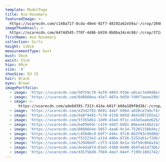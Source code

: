 ```yaml
---
template: ModelPage
title: Ava Rosemary
featuredImage: >-
  https://ucarecdn.com/c148a717-8cda-40e4-92f7-48192a62e59a/-/crop/2048x1098/0,122/-/preview/
imageThumbnail: >-
  https://ucarecdn.com/6474d545-770f-4486-b939-8b0ba34c4c98/-/crop/372x482/661,660/-/preview/
firstName: Ava Rosemary
collection: Girls
height: 110cm
measurementType: bust
bust: 56cm
waist: 51cm
hips: 60cm
size: '4'
shoeSize: EU 25
hair: Black
eyes: Brown
imagePortfolio:
  - image: 'https://ucarecdn.com/50759c70-4af0-4893-919e-a0cec7e88d8e/'
  - image: 'https://ucarecdn.com/6d8660ea-45e7-407a-9d50-fd0f7aeee290/'
  - image: >-
      https://ucarecdn.com/ade8d391-7313-41da-b01f-b60a189f8d38/-/crop/1101x1478/318,525/-/preview/
  - image: 'https://ucarecdn.com/e25d2f01-8691-4abf-b964-a810ce7ddcf4/'
  - image: 'https://ucarecdn.com/da8f4481-fc78-4138-b05d-4b41d672b5a1/'
  - image: 'https://ucarecdn.com/5f355db1-1dd9-43a4-971c-e43e5aabe625/'
  - image: 'https://ucarecdn.com/ba05669c-c419-4dd7-b9b1-80eea41462c4/'
  - image: 'https://ucarecdn.com/0898664e-5057-4aa6-9c14-752011506d4c/'
  - image: 'https://ucarecdn.com/c458d6c9-69f7-444c-97c8-863f03c99d60/'
  - image: 'https://ucarecdn.com/f53223e2-a31d-480a-8726-5252ab1cf2db/'
  - image: 'https://ucarecdn.com/529d8ddf-c2f3-41b8-8e1a-5bf50c0b8a14/'
  - image: 'https://ucarecdn.com/de4da87d-03a5-4380-8e00-d64fa61473bb/'
  - image: 'https://ucarecdn.com/d35756d8-7569-4ee7-84ef-f199c1801742/'
---
```


